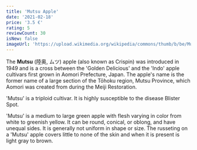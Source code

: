 ```yaml
---
title: 'Mutsu Apple'
date: '2021-02-18'
price: '3.5 €'
rating: 5
reviewCount: 30
isNew: false
imageUrl: 'https://upload.wikimedia.org/wikipedia/commons/thumb/b/be/Mutsu_apple.jpg/480px-Mutsu_apple.jpg'
---
```


The **Mutsu** (陸奥, ムツ) apple (also known as Crispin) was introduced in 1949 and is a cross between the 'Golden Delicious' and the 'Indo' apple cultivars first grown in Aomori Prefecture, Japan. The apple's name is the former name of a large section of the Tōhoku region, Mutsu Province, which Aomori was created from during the Meiji Restoration.

'Mutsu' is a triploid cultivar. It is highly susceptible to the disease Blister Spot.

'Mutsu' is a medium to large green apple with flesh varying in color from white to greenish yellow. It can be round, conical, or oblong, and have unequal sides. It is generally not uniform in shape or size. The russeting on a 'Mutsu' apple covers little to none of the skin and when it is present is light gray to brown.
